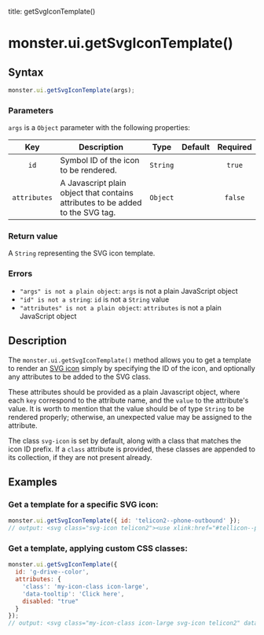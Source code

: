 title: getSvgIconTemplate()

# monster.ui.getSvgIconTemplate()

## Syntax
```javascript
monster.ui.getSvgIconTemplate(args);
```

### Parameters
`args` is a `Object` parameter with the following properties:

Key | Description | Type | Default | Required
:-: | --- | :-: | :-: | :-:
`id` | Symbol ID of the icon to be rendered. | `String` | | `true`
`attributes` | A Javascript plain object that contains attributes to be added to the SVG tag. | `Object` | | `false`

### Return value
A `String` representing the SVG icon template.

### Errors
* `"args" is not a plain object`: `args` is not a plain JavaScript object
* `"id" is not a string`: `id` is not a `String` value
* `"attributes" is not a plain object`: `attributes` is not a plain JavaScript object

## Description

The `monster.ui.getSvgIconTemplate()` method allows you to get a template to render an [SVG icon][svgIcons] simply by specifying the ID of the icon, and optionally any attributes to be added to the SVG class.

These attributes should be provided as a plain Javascript object, where each `key` correspond to the attribute name, and the `value` to the attribute's value. It is worth to mention that the value should be of type `String` to be rendered properly; otherwise, an unexpected value may be assigned to the attribute.

The class `svg-icon` is set by default, along with a class that matches the icon ID prefix. If a `class` attribute is provided, these classes are appended to its collection, if they are not present already.

## Examples
### Get a template for a specific SVG icon:
```javascript
monster.ui.getSvgIconTemplate({ id: 'telicon2--phone-outbound' });
// output: <svg class="svg-icon telicon2"><use xlink:href="#tellicon--phone-outbound" ⁄></svg>
```
### Get a template, applying custom CSS classes:
```javascript
monster.ui.getSvgIconTemplate({
  id: 'g-drive--color',
  attributes: {
    'class': 'my-icon-class icon-large',
    'data-tooltip': 'Click here',
    disabled: "true"
  }
});
// output: <svg class="my-icon-class icon-large svg-icon telicon2" data-tooltip="Click here" disabled="true"><use xlink:href="#g-drive--color" ⁄></svg>
```

[svgIcons]: ../svgIcons.md

